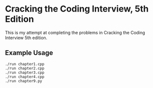 # Cracking the Coding Interview, 5th Edition

This is my attempt at completing the problems in Cracking the Coding Interview 5th edition.

## Example Usage

```
./run chapter1.cpp
./run chapter2.cpp
./run chapter3.cpp
./run chapter4.cpp
./run chapter9.py
```